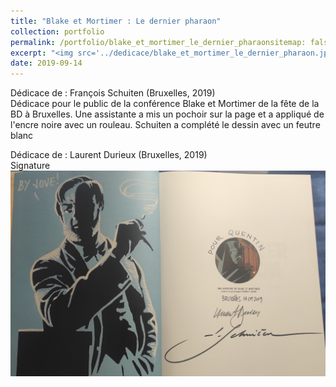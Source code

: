 ```yaml
---
title: "Blake et Mortimer : Le dernier pharaon"
collection: portfolio
permalink: /portfolio/blake_et_mortimer_le_dernier_pharaonsitemap: false
excerpt: "<img src='../dedicace/blake_et_mortimer_le_dernier_pharaon.jpg'>"
date: 2019-09-14
---
```


Dédicace de : François Schuiten (Bruxelles, 2019)<br>Dédicace pour le public de la conférence Blake et Mortimer de la fête de la BD à Bruxelles. Une assistante a mis un pochoir sur la page et a appliqué de l'encre noire avec un rouleau. Schuiten a complété le dessin avec un feutre blanc

Dédicace de : Laurent Durieux (Bruxelles, 2019)<br>Signature
<img src='../dedicace/blake_et_mortimer_le_dernier_pharaon.jpg'>